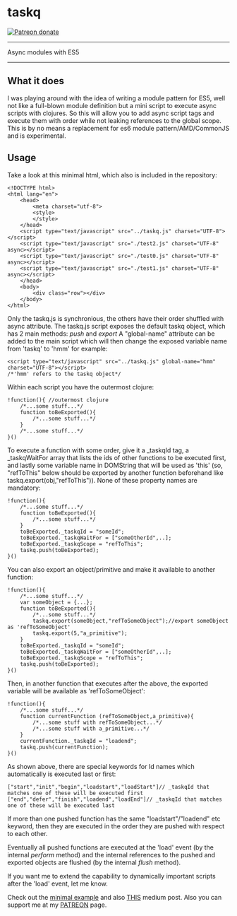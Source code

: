 # taskq

<a href="https://www.patreon.com/ibrahimTanyalcin" title="Patreon donate"><img src="https://img.shields.io/badge/patreon-donate-yellow.svg" alt="Patreon donate" /></a>
<hr>

Async modules with ES5

<hr>

## What it does

I was playing around with the idea of writing a module pattern for ES5, well not like a full-blown module definition but
a mini script to execute async scripts with clojures. So this will allow you to add async script tags and execute them with order 
while not leaking references to the global scope. This is by no means a replacement for es6 module pattern/AMD/CommonJS and is experimental.

## Usage

Take a look at this minimal html, which also is included in the repository:

```
<!DOCTYPE html>
<html lang="en">
	<head>
		<meta charset="utf-8">
		<style>
		</style>
	</head>
	<script type="text/javascript" src="../taskq.js" charset="UTF-8"></script>
	<script type="text/javascript" src="./test2.js" charset="UTF-8" async></script>
	<script type="text/javascript" src="./test0.js" charset="UTF-8" async></script>
	<script type="text/javascript" src="./test1.js" charset="UTF-8" async></script>
	</head>
	<body>
		<div class="row"></div>
	</body>
</html>
```

Only the taskq.js is synchronious, the others have their order shuffled with async attribute. The taskq.js script
exposes the default taskq object, which has 2 main methods: *push* and *export*
A "global-name" attribute can be added to the main script which will then change the exposed variable name from 'taskq' to 'hmm' for example:

```
<script type="text/javascript" src="../taskq.js" global-name="hmm" charset="UTF-8"></script>
/*'hmm' refers to the taskq object*/
```

Within each script you have the outermost clojure:

```
!function(){ //outermost clojure
	/*...some stuff...*/
	function toBeExported(){
		/*...some stuff...*/
	}
	/*...some stuff...*/
}()
```

To execute a function with some order, give it a _taskqId tag, a _taskqWaitFor array that lists the ids of other functions to be executed first, and 
lastly some variable name in DOMString that will be used as 'this' (so, "refToThis" below should be exported by another function beforehand like taskq.export(obj,"refToThis")).
None of these property names are mandatory:

```
!function(){
	/*...some stuff...*/
	function toBeExported(){
		/*...some stuff...*/
	}
	toBeExported._taskqId = "someId";
	toBeExported._taskqWaitFor = ["someOtherId",..];
	toBeExported._taskqScope = "refToThis";
	taskq.push(toBeExported);
}()
```

You can also export an object/primitive and make it available to another function:

```
!function(){
	/*...some stuff...*/
	var someObject = {...};
	function toBeExported(){
		/*...some stuff...*/
		taskq.export(someObject,"refToSomeObject");//export someObject as 'refToSomeObject'
		taskq.export(5,"a_primitive");
	}
	toBeExported._taskqId = "someId";
	toBeExported._taskqWaitFor = ["someOtherId",..];
	toBeExported._taskqScope = "refToThis";
	taskq.push(toBeExported);
}()
```

Then, in another function that executes after the above, the exported variable will be available as 'refToSomeObject':

```
!function(){
	/*...some stuff...*/
	function currentFunction (refToSomeObject,a_primitive){
		/*...some stuff with refToSomeObject...*/
		/*...some stuff with a_primitive...*/
	}
	currentFunction._taskqId = "loadend";
	taskq.push(currentFunction);
}()
```

As shown above, there are special keywords for Id names which automatically is executed last or first:

```
["start","init","begin","loadstart","loadStart"]// _taskqId that matches one of these will be executed first
["end","defer","finish","loadend","loadEnd"]// _taskqId that matches one of these will be executed last
```

If more than one pushed function has the same "loadstart"/"loadend" etc keyword, then they are executed in the order they are pushed with respect to each other.

Eventually all pushed functions are executed at the 'load' event (by the internal *perform* method) and the internal references to the pushed and exported objects are flushed (by the internal *flush* method).

If you want me to extend the capability to dynamically important scripts after the 'load' event, let me know.

Check out the [minimal example](./example) and also [THIS]() medium post. Also you can support me at my [PATREON](https://www.patreon.com/ibrahimTanyalcin) page.
